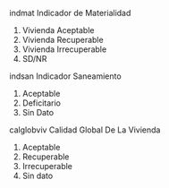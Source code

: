 indmat	Indicador de Materialidad

1. Vivienda Aceptable
2. Vivienda Recuperable
3. Vivienda Irrecuperable
9. SD/NR

indsan	Indicador Saneamiento

1. Aceptable
2. Deficitario
9. Sin Dato

calglobviv	Calidad Global De La Vivienda

1. Aceptable
2. Recuperable
3. Irrecuperable
9. Sin dato
